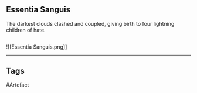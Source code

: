 ## Essentia Sanguis
The darkest clouds clashed and coupled,
giving birth to four lightning children of hate.
## 
![[Essentia Sanguis.png]]

---
## Tags
#Artefact
